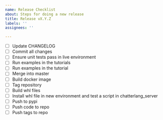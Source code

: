 ```yaml
---
name: Release Checklist
about: Steps for doing a new release
title: Release vX.Y.Z
labels: ''
assignees: ''

---
```


- [ ] Update CHANGELOG
- [ ] Commit all changes
- [ ] Ensure unit tests pass in live environment
- [ ] Run examples in the tutorials
- [ ] Run examples in the tutorial
- [ ] Merge into master
- [ ] Build docker image
- [ ] Tag repository
- [ ] Build whl files
- [ ] Install whl file in new environment and test a script in chatterlang_server
- [ ] Push to pypi
- [ ] Push code to repo
- [ ] Push tags to repo

